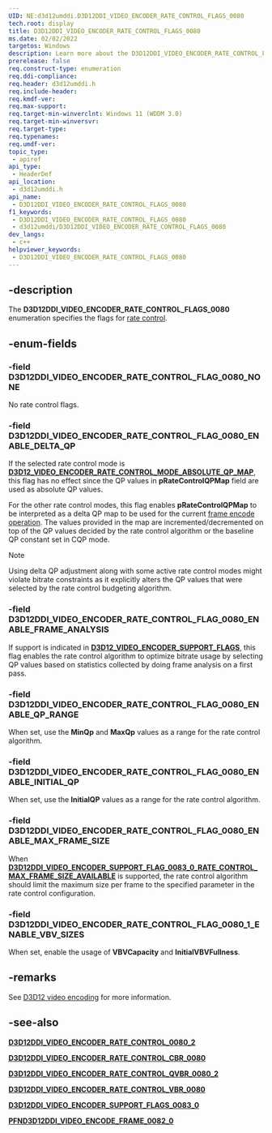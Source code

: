 ```yaml
---
UID: NE:d3d12umddi.D3D12DDI_VIDEO_ENCODER_RATE_CONTROL_FLAGS_0080
tech.root: display
title: D3D12DDI_VIDEO_ENCODER_RATE_CONTROL_FLAGS_0080
ms.date: 02/02/2022
targetos: Windows
description: Learn more about the D3D12DDI_VIDEO_ENCODER_RATE_CONTROL_FLAGS_0080 enumeration.
prerelease: false
req.construct-type: enumeration
req.ddi-compliance: 
req.header: d3d12umddi.h
req.include-header: 
req.kmdf-ver: 
req.max-support: 
req.target-min-winverclnt: Windows 11 (WDDM 3.0)
req.target-min-winversvr: 
req.target-type: 
req.typenames: 
req.umdf-ver: 
topic_type:
 - apiref
api_type:
 - HeaderDef
api_location:
 - d3d12umddi.h
api_name:
 - D3D12DDI_VIDEO_ENCODER_RATE_CONTROL_FLAGS_0080
f1_keywords:
 - D3D12DDI_VIDEO_ENCODER_RATE_CONTROL_FLAGS_0080
 - d3d12umddi/D3D12DDI_VIDEO_ENCODER_RATE_CONTROL_FLAGS_0080
dev_langs:
 - c++
helpviewer_keywords:
 - D3D12DDI_VIDEO_ENCODER_RATE_CONTROL_FLAGS_0080
---
```


## -description

The **D3D12DDI_VIDEO_ENCODER_RATE_CONTROL_FLAGS_0080** enumeration specifies the flags for [rate control]((ns-d3d12umddi-d3d12ddi_video_encoder_rate_control_0080_2.md)).

## -enum-fields

### -field D3D12DDI_VIDEO_ENCODER_RATE_CONTROL_FLAG_0080_NONE

No rate control flags.

### -field D3D12DDI_VIDEO_ENCODER_RATE_CONTROL_FLAG_0080_ENABLE_DELTA_QP

If the selected rate control mode is [**D3D12_VIDEO_ENCODER_RATE_CONTROL_MODE_ABSOLUTE_QP_MAP**](ne-d3d12umddi-d3d12ddi_video_encoder_rate_control_mode_0080.md), this flag has no effect since the QP values in **pRateControlQPMap** field are used as absolute QP values.

For the other rate control modes, this flag enables **pRateControlQPMap** to be interpreted as a delta QP map to be used for the current [frame encode operation](nc-d3d12umddi-pfnd3d12ddi_video_encode_frame_0082_0.md). The values provided in the map are incremented/decremented on top of the QP values decided by the rate control algorithm or the baseline QP constant set in CQP mode.

> [!NOTE]
>
> Using delta QP adjustment along with some active rate control modes might violate bitrate constraints as it explicitly alters the QP values that were selected by the rate control budgeting algorithm.

### -field D3D12DDI_VIDEO_ENCODER_RATE_CONTROL_FLAG_0080_ENABLE_FRAME_ANALYSIS

If support is indicated in [**D3D12_VIDEO_ENCODER_SUPPORT_FLAGS**](ne-d3d12umddi-d3d12ddi_video_encoder_support_flags_0083_0.md), this flag enables the rate control algorithm to optimize bitrate usage by selecting QP values based on statistics collected by doing frame analysis on a first pass.

### -field D3D12DDI_VIDEO_ENCODER_RATE_CONTROL_FLAG_0080_ENABLE_QP_RANGE

When set, use the **MinQp** and **MaxQp** values as a range for the rate control algorithm.

### -field D3D12DDI_VIDEO_ENCODER_RATE_CONTROL_FLAG_0080_ENABLE_INITIAL_QP

When set, use the **InitialQP** values as a range for the rate control algorithm.

### -field D3D12DDI_VIDEO_ENCODER_RATE_CONTROL_FLAG_0080_ENABLE_MAX_FRAME_SIZE

When [**D3D12DDI_VIDEO_ENCODER_SUPPORT_FLAG_0083_0_RATE_CONTROL_MAX_FRAME_SIZE_AVAILABLE**](ne-d3d12umddi-d3d12ddi_video_encoder_support_flags_0083_0.md) is supported, the rate control algorithm should limit the maximum size per frame to the specified parameter in the rate control configuration.

### -field D3D12DDI_VIDEO_ENCODER_RATE_CONTROL_FLAG_0080_1_ENABLE_VBV_SIZES

When set, enable the usage of **VBVCapacity** and **InitialVBVFullness**.

## -remarks

See [D3D12 video encoding](/windows-hardware/drivers/display/video-encoding-d3d12.md) for more information.

## -see-also

[**D3D12DDI_VIDEO_ENCODER_RATE_CONTROL_0080_2**](ns-d3d12umddi-d3d12ddi_video_encoder_rate_control_0080_2.md)

[**D3D12DDI_VIDEO_ENCODER_RATE_CONTROL_CBR_0080**](ns-d3d12umddi-d3d12ddi_video_encoder_rate_control_cbr_0080.md)

[**D3D12DDI_VIDEO_ENCODER_RATE_CONTROL_QVBR_0080_2**](ns-d3d12umddi-d3d12ddi_video_encoder_rate_control_qvbr_0080_2.md)

[**D3D12DDI_VIDEO_ENCODER_RATE_CONTROL_VBR_0080**](ns-d3d12umddi-d3d12ddi_video_encoder_rate_control_vbr_0080.md)

[**D3D12DDI_VIDEO_ENCODER_SUPPORT_FLAGS_0083_0**](ne-d3d12umddi-d3d12ddi_video_encoder_support_flags_0083_0.md)

[**PFND3D12DDI_VIDEO_ENCODE_FRAME_0082_0**](nc-d3d12umddi-pfnd3d12ddi_video_encode_frame_0082_0.md)
